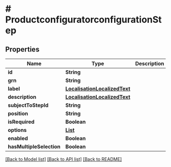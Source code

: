 # # ProductconfiguratorconfigurationStep


## Properties 


Name | Type | Description | Notes
------------ | ------------- | ------------- | -------------
**id**| **String** |   | [optional]
**grn**| **String** |   | [optional]
**label**| [**LocalisationLocalizedText**](LocalisationLocalizedText.md) |   | [optional]
**description**| [**LocalisationLocalizedText**](LocalisationLocalizedText.md) |   | [optional]
**subjectToStepId**| **String** |   | [optional]
**position**| **String** |   | [optional]
**isRequired**| **Boolean** |   | [optional]
**options**| [**List<ProductconfiguratorconfigurationOption>**](ProductconfiguratorconfigurationOption.md) |   | [optional]
**enabled**| **Boolean** |   | [optional]
**hasMultipleSelection**| **Boolean** |   | [optional]


[[Back to Model list]](../../README.md#models) [[Back to API list]](../../README.md#endpoints) [[Back to README]](../../README.md)

